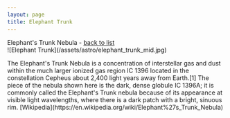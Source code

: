 ```yaml
---
layout: page
title: Elephant Trunk
---
```


<div class="page-meta">
  Elephant's Trunk Nebula - <a href="/astro/">back to list</a>
</div>
![Elephant Trunk](/assets/astro/elephant_trunk_mid.jpg)
<p class="lead" markdown="1">
  The Elephant's Trunk Nebula is a concentration of interstellar gas and dust within the much larger ionized gas region IC 1396 located in the constellation Cepheus about 2,400 light years away from Earth.[1] The piece of the nebula shown here is the dark, dense globule IC 1396A; it is commonly called the Elephant's Trunk nebula because of its appearance at visible light wavelengths, where there is a dark patch with a bright, sinuous rim. [Wikipedia](https://en.wikipedia.org/wiki/Elephant%27s_Trunk_Nebula)
</p>